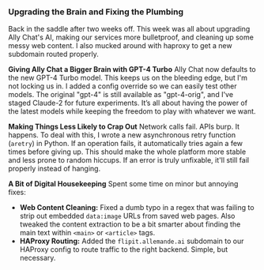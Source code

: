 ### Upgrading the Brain and Fixing the Plumbing

Back in the saddle after two weeks off. This week was all about upgrading Ally Chat's AI, making our services more bulletproof, and cleaning up some messy web content. I also mucked around with haproxy to get a new subdomain routed properly.

**Giving Ally Chat a Bigger Brain with GPT-4 Turbo**
Ally Chat now defaults to the new GPT-4 Turbo model. This keeps us on the bleeding edge, but I'm not locking us in. I added a config override so we can easily test other models. The original "gpt-4" is still available as "gpt-4-orig", and I've staged Claude-2 for future experiments. It’s all about having the power of the latest models while keeping the freedom to play with whatever we want.

**Making Things Less Likely to Crap Out**
Network calls fail. APIs burp. It happens. To deal with this, I wrote a new asynchronous retry function (`aretry`) in Python. If an operation fails, it automatically tries again a few times before giving up. This should make the whole platform more stable and less prone to random hiccups. If an error is truly unfixable, it'll still fail properly instead of hanging.

**A Bit of Digital Housekeeping**
Spent some time on minor but annoying fixes:
*   **Web Content Cleaning:** Fixed a dumb typo in a regex that was failing to strip out embedded `data:image` URLs from saved web pages. Also tweaked the content extraction to be a bit smarter about finding the main text within `<main>` or `<article>` tags.
*   **HAProxy Routing:** Added the `flipit.allemande.ai` subdomain to our HAProxy config to route traffic to the right backend. Simple, but necessary.
